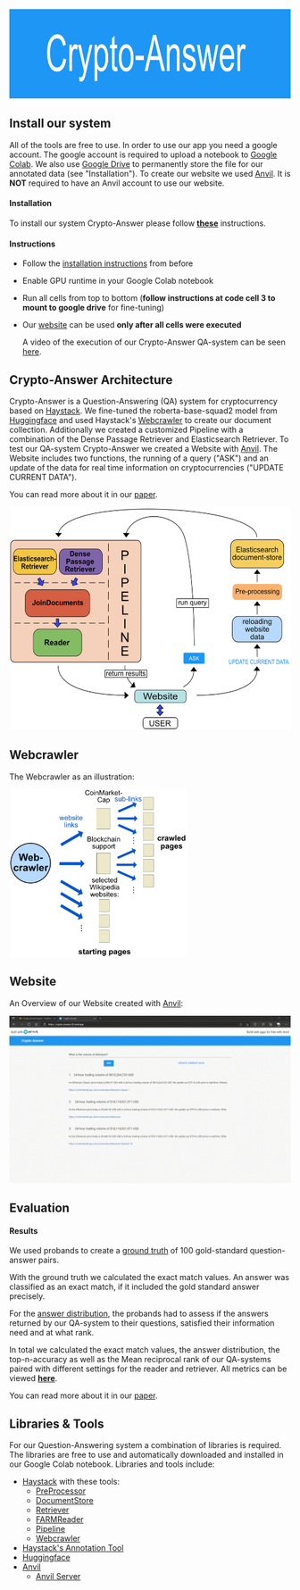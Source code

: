 
<img height="160px" src="/docs/images/Crypto-Answer-banner.png">

## Install our system ##

All of the tools are free to use. 
In order to use our app you need a google account. 
The google account is required to upload a notebook to [Google Colab](https://colab.research.google.com/). We also use [Google Drive](http://drive.google.com/) to permanently store the file for our annotated data (see "Installation").
To create our website we used [Anvil](https://anvil.works/). It is **NOT** required to have an Anvil account to use our website.

#### Installation ####

To install our system Crypto-Answer please follow **[these](./docs/Installation-instructions.md)** instructions.

#### Instructions ####

- Follow the [installation instructions](./docs/Installation-instructions.md) from before
- Enable GPU runtime in your Google Colab notebook
- Run all cells from top to bottom (**follow instructions at code cell 3 to mount to google drive** for fine-tuning)
- Our [website](https://crypto-answer-il2.anvil.app/) can be used **only after all cells were executed**


  A video of the execution of our Crypto-Answer QA-system can be seen [here](https://drive.google.com/file/d/1ufMNEMztdYbQdWVjrhnTfTldBmhfJ0Et/view?usp=sharing).

## Crypto-Answer Architecture ##

Crypto-Answer is a Question-Answering (QA) system for cryptocurrency based on [Haystack](https://github.com/deepset-ai/haystack/).
We fine-tuned the roberta-base-squad2 model from [Huggingface](https://huggingface.co/deepset/roberta-base-squad2) and used Haystack's [Webcrawler](https://haystack.deepset.ai/usage/preprocessing) to create our document collection. Additionally we created a customized Pipeline with a combination of the Dense Passage Retriever and Elasticsearch Retriever.
To test our QA-system Crypto-Answer we created a Website with [Anvil](https://anvil.works/docs/uplink/quickstart).
The Website includes two functions, the running of a query ("ASK") and an update of the data for real time information on cryptocurrencies ("UPDATE CURRENT DATA").

You can read more about it in our [paper](/docs/Crypto_Answer.pdf).

<img height="400px" src="/docs/images/QA-architecture.png">

## Webcrawler ##

The Webcrawler as an illustration:

<img height="300px" src="/docs/images/web-crawler-detailed.png">

## Website ##

An Overview of our Website created with [Anvil](https://anvil.works/docs/uplink/quickstart):

<img src="docs/images/Question-Crypto-Answer.gif">

## Evaluation ##

#### Results ####

We used probands to create a [ground truth](./docs/Ground-Truth.md) of 100 gold-standard question-answer pairs.

With the ground truth we calculated the exact match values. An answer was classified as an exact match, if it included the gold standard answer precisely.

For the [answer distribution](./docs/answer-distribution.md), the probands had to assess if the answers returned by our QA-system to their questions, satisfied their information need and at what rank.

In total we calculated the exact match values, the answer distribution, the top-n-accuracy as well as the Mean reciprocal rank of our QA-systems paired with different settings for the reader and retriever. All metrics can be viewed **[here](./docs/metrics.md)**.

You can read more about it in our [paper](/docs/Crypto_Answer.pdf).

## Libraries & Tools ##

For our Question-Answering system a combination of libraries is required. The libraries are free to use and automatically downloaded and installed in our Google Colab notebook. Libraries and tools include:
- [Haystack](https://github.com/deepset-ai/haystack/) with these tools:
  - [PreProcessor](https://haystack.deepset.ai/usage/preprocessing)
  - [DocumentStore](https://haystack.deepset.ai/usage/document-store)
  - [Retriever](https://haystack.deepset.ai/usage/retriever)
  - [FARMReader](https://haystack.deepset.ai/usage/reader)
  - [Pipeline](https://haystack.deepset.ai/usage/pipelines)
  - [Webcrawler](https://haystack.deepset.ai/usage/preprocessing)
- [Haystack's Annotation Tool](https://annotate.deepset.ai)
- [Huggingface](https://huggingface.co/deepset/roberta-base-squad2)
- [Anvil](https://anvil.works/)
  - [Anvil Server](https://anvil.works/docs/uplink/quickstart)
